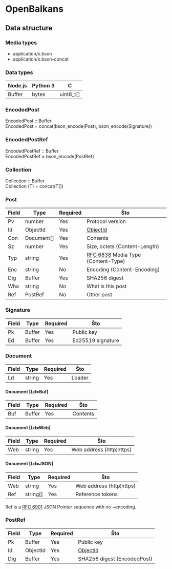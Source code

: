 OpenBalkans
===

Data structure
---

### Media types

- application/x.bson
- application/x.bson-concat

### Data types

| Node.js | Python 3 | C
| --- | --- | ---
| Buffer | bytes | uint8_t[]

### EncodedPost

EncodedPost :: Buffer  
EncodedPost = concat(bson_encode(Post), bson_encode(Signature))

### EncodedPostRef

EncodedPostRef :: Buffer  
EncodedPostRef = bson_encode(PostRef)

### Collection

Collection :: Buffer  
Collection (T) = concat(T[])

### Post

| Field | Type | Required | Što
| --- | --- | --- | ---
| Pv | number | Yes | Protocol version
| Id | ObjectId | Yes | [ObjectId][ObjectId]
| Con | Document[] | Yes | Contents
| Sz | number | Yes | Size, octets (Content-Length)
| Typ | string | Yes | [RFC 6838][MediaType] Media Type (Content-Type)
| Enc | string | No | Encoding (Content-Encoding)
| Dig | Buffer | Yes | SHA256 digest
| Wha | string | No | What is this post
| Ref | PostRef | No | Other post

### Signature

| Field | Type | Required | Što
| --- | --- | --- | ---
| Pk | Buffer | Yes | Public key
| Ed | Buffer | Yes | Ed25519 signature

### Document

| Field | Type | Required | Što
| --- | --- | --- | ---
| Ld | string | Yes | Loader

#### Document [Ld=Buf]

| Field | Type | Required | Što
| --- | --- | --- | ---
| Buf | Buffer | Yes | Contents

#### Document [Ld=Web]

| Field | Type | Required | Što
| --- | --- | --- | ---
| Web | string | Yes | Web address (http¦https)

#### Document [Ld=JSON]

| Field | Type | Required | Što
| --- | --- | --- | ---
| Web | string | Yes | Web address (http¦https)
| Ref | string[] | Yes | Reference tokens

Ref is a [RFC 6901][JSONPointer] JSON Pointer sequence with no ~encoding.

### PostRef

| Field | Type | Required | Što
| --- | --- | --- | ---
| Pk | Buffer | Yes | Public key
| Id | ObjectId | Yes | [ObjectId][ObjectId]
| Dig | Buffer | Yes | SHA256 digest (EncodedPost)

[ObjectId]: https://docs.mongodb.com/manual/reference/bson-types/index.html#objectid
[MediaType]: https://tools.ietf.org/html/rfc6838
[JSONPointer]: https://tools.ietf.org/html/rfc6901
